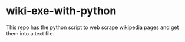 # wiki-exe-with-python
This repo has the python script to web scrape wikipedia pages and get them into a text file.

